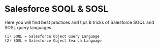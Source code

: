 # Salesforce SOQL & SOSL

Here you will find best practices and tips & tricks of Salesforce SOQL and SOSL query languages.

```
(1) SOQL = Salesforce Object Query Language
(2) SOSL = Salesforce Object Search Language
```
